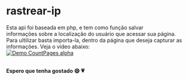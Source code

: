 # rastrear-ip

Esta api foi baseada em php, e tem como função salvar</br>
informações sobre a localização do usuário que acessar sua página.</br>
Para ultilizar basta importa-la, dentro da página que deseja capturar as</br>
informações. Veja o vídeo abaixo:</br>
[![Demo CountPages alpha](https://i.ytimg.com/vi/8Bw0Qq_IcIA/hqdefault.jpg?sqp=-oaymwEcCPYBEIoBSFXyq4qpAw4IARUAAIhCGAFwAcABBg==&rs=AOn4CLBymIrWMC8ayJe2NHMtVfK2SxzfhQ)](https://youtu.be/8Bw0Qq_IcIA)
</br></br>

<b>Espero que tenha gostado &#128516; &#128151;</b>

